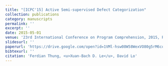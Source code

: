 ```yaml
---
title: "[ICPC'15] Active Semi-supervised Defect Categorization"
collection: publications
category: manuscripts
permalink: ''
excerpt: ''
date: 2015-05-01
venue: '23rd International Conference on Program Comprehension, 2015, Research Track'
slidesurl: ''
paperurl: 'https://drive.google.com/open?id=1VMl-hsw08W58WexVO80g5rM6cqcr0A-G'
bibtexurl: ''
citation: 'Ferdian Thung, <u>Xuan-Bach D. Le</u>, David Lo'
---
```

